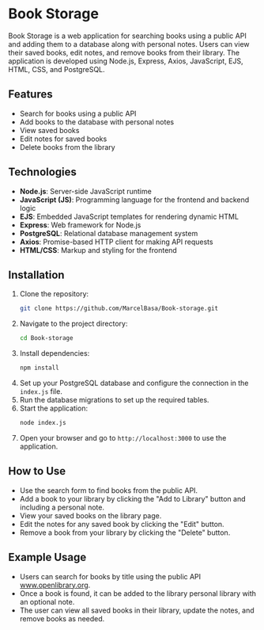 # Book Storage

Book Storage is a web application for searching books using a public API and adding them to a database along with personal notes. Users can view their saved books, edit notes, and remove books from their library. The application is developed using Node.js, Express, Axios, JavaScript, EJS, HTML, CSS, and PostgreSQL.

## Features
- Search for books using a public API
- Add books to the database with personal notes
- View saved books
- Edit notes for saved books
- Delete books from the library

## Technologies
- **Node.js**: Server-side JavaScript runtime
- **JavaScript (JS)**: Programming language for the frontend and backend logic
- **EJS**: Embedded JavaScript templates for rendering dynamic HTML
- **Express**: Web framework for Node.js
- **PostgreSQL**: Relational database management system
- **Axios**: Promise-based HTTP client for making API requests
- **HTML/CSS**: Markup and styling for the frontend

## Installation
1. Clone the repository:
    ```sh
    git clone https://github.com/MarcelBasa/Book-storage.git
    ```
2. Navigate to the project directory:
    ```sh
    cd Book-storage
    ```
3. Install dependencies:
    ```sh
    npm install
    ```
4. Set up your PostgreSQL database and configure the connection in the `index.js` file.
5. Run the database migrations to set up the required tables.
6. Start the application:
    ```sh
    node index.js
    ```
7. Open your browser and go to `http://localhost:3000` to use the application.

## How to Use
- Use the search form to find books from the public API.
- Add a book to your library by clicking the "Add to Library" button and including a personal note.
- View your saved books on the library page.
- Edit the notes for any saved book by clicking the "Edit" button.
- Remove a book from your library by clicking the "Delete" button.

## Example Usage
- Users can search for books by title using the public API www.openlibrary.org.
- Once a book is found, it can be added to the library personal library with an optional note.
- The user can view all saved books in their library, update the notes, and remove books as needed.
